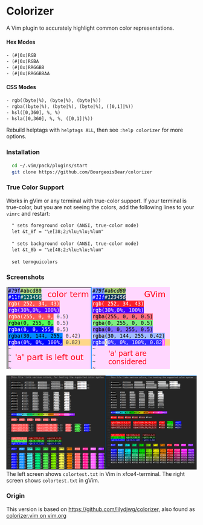 # Colorizer

A Vim plugin to accurately highlight common color representations.

#### Hex Modes
	- (#|0x)RGB
	- (#|0x)RGBA
	- (#|0x)RRGGBB
	- (#|0x)RRGGBBAA

#### CSS Modes
	- rgb((byte|%), (byte|%), (byte|%))
	- rgba((byte|%), (byte|%), (byte|%), ([0,1]|%))
	- hsl([0,360], %, %)
	- hsla([0,360], %, %, ([0,1]|%))

Rebuild helptags with `helptags ALL`, then see `:help colorizer` for more options.

### Installation

```sh
  cd ~/.vim/pack/plugins/start
  git clone https://github.com/BourgeoisBear/colorizer
```

### True Color Support

Works in gVim or any terminal with true-color support.  If your terminal is true-color, but
you are not seeing the colors, add the following lines to your `vimrc` and restart:

```vim
  " sets foreground color (ANSI, true-color mode)
  let &t_8f = "\e[38;2;%lu;%lu;%lum"

  " sets background color (ANSI, true-color mode)
  let &t_8b = "\e[48;2;%lu;%lu;%lum"

  set termguicolors
```

### Screenshots

![screenshot](screenshot.png)

![screenshot](screenshot-2.png)
The left screen shows `colortest.txt` in Vim in xfce4-terminal.
The right screen shows `colortest.txt` in gVim.

### Origin

This version is based on https://github.com/lilydjwg/colorizer, also found as
[colorizer.vim on vim.org](http://www.vim.org/scripts/script.php?script_id=3567)
